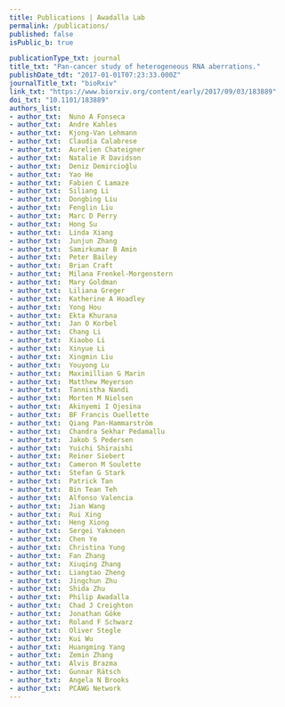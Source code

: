 ```yaml
---
title: Publications | Awadalla Lab
permalink: /publications/
published: false
isPublic_b: true

publicationType_txt: journal
title_txt: "Pan-cancer study of heterogeneous RNA aberrations."
publishDate_tdt: "2017-01-01T07:23:33.000Z"
journalTitle_txt: "bioRxiv"
link_txt: "https://www.biorxiv.org/content/early/2017/09/03/183889"
doi_txt: "10.1101/183889"
authors_list:
- author_txt:  Nuno A Fonseca
- author_txt:  Andre Kahles
- author_txt:  Kjong-Van Lehmann
- author_txt:  Claudia Calabrese
- author_txt:  Aurelien Chateigner
- author_txt:  Natalie R Davidson
- author_txt:  Deniz Demircioğlu
- author_txt:  Yao He
- author_txt:  Fabien C Lamaze
- author_txt:  Siliang Li
- author_txt:  Dongbing Liu
- author_txt:  Fenglin Liu
- author_txt:  Marc D Perry
- author_txt:  Hong Su
- author_txt:  Linda Xiang
- author_txt:  Junjun Zhang
- author_txt:  Samirkumar B Amin
- author_txt:  Peter Bailey
- author_txt:  Brian Craft
- author_txt:  Milana Frenkel-Morgenstern
- author_txt:  Mary Goldman
- author_txt:  Liliana Greger
- author_txt:  Katherine A Hoadley
- author_txt:  Yong Hou
- author_txt:  Ekta Khurana
- author_txt:  Jan O Korbel
- author_txt:  Chang Li
- author_txt:  Xiaobo Li
- author_txt:  Xinyue Li
- author_txt:  Xingmin Liu
- author_txt:  Youyong Lu
- author_txt:  Maximillian G Marin
- author_txt:  Matthew Meyerson
- author_txt:  Tannistha Nandi
- author_txt:  Morten M Nielsen
- author_txt:  Akinyemi I Ojesina
- author_txt:  BF Francis Ouellette
- author_txt:  Qiang Pan-Hammarström
- author_txt:  Chandra Sekhar Pedamallu
- author_txt:  Jakob S Pedersen
- author_txt:  Yuichi Shiraishi
- author_txt:  Reiner Siebert
- author_txt:  Cameron M Soulette
- author_txt:  Stefan G Stark
- author_txt:  Patrick Tan
- author_txt:  Bin Tean Teh
- author_txt:  Alfonso Valencia
- author_txt:  Jian Wang
- author_txt:  Rui Xing
- author_txt:  Heng Xiong
- author_txt:  Sergei Yakneen
- author_txt:  Chen Ye
- author_txt:  Christina Yung
- author_txt:  Fan Zhang
- author_txt:  Xiuqing Zhang
- author_txt:  Liangtao Zheng
- author_txt:  Jingchun Zhu
- author_txt:  Shida Zhu
- author_txt:  Philip Awadalla
- author_txt:  Chad J Creighton
- author_txt:  Jonathan Göke
- author_txt:  Roland F Schwarz
- author_txt:  Oliver Stegle
- author_txt:  Kui Wu
- author_txt:  Huangming Yang
- author_txt:  Zemin Zhang
- author_txt:  Alvis Brazma
- author_txt:  Gunnar Rätsch
- author_txt:  Angela N Brooks
- author_txt:  PCAWG Network
---
```

